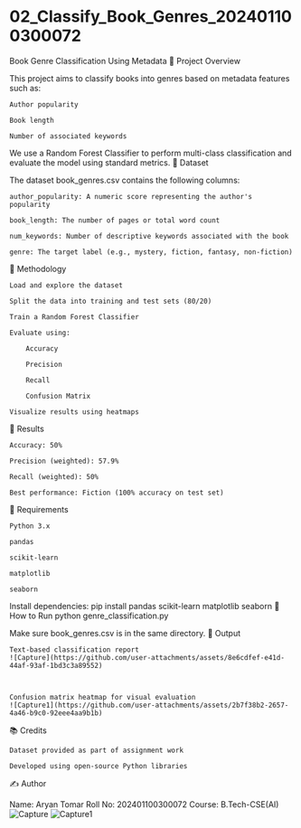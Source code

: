 # 02_Classify_Book_Genres_202401100300072
Book Genre Classification Using Metadata
📘 Project Overview

This project aims to classify books into genres based on metadata features such as:

    Author popularity

    Book length

    Number of associated keywords

We use a Random Forest Classifier to perform multi-class classification and evaluate the model using standard metrics.
📁 Dataset

The dataset book_genres.csv contains the following columns:

    author_popularity: A numeric score representing the author's popularity

    book_length: The number of pages or total word count

    num_keywords: Number of descriptive keywords associated with the book

    genre: The target label (e.g., mystery, fiction, fantasy, non-fiction)

🧠 Methodology

    Load and explore the dataset

    Split the data into training and test sets (80/20)

    Train a Random Forest Classifier

    Evaluate using:

        Accuracy

        Precision

        Recall

        Confusion Matrix

    Visualize results using heatmaps

🧾 Results

    Accuracy: 50%

    Precision (weighted): 57.9%

    Recall (weighted): 50%

    Best performance: Fiction (100% accuracy on test set)

📌 Requirements

    Python 3.x

    pandas

    scikit-learn

    matplotlib

    seaborn

Install dependencies:
pip install pandas scikit-learn matplotlib seaborn
🚀 How to Run
python genre_classification.py

Make sure book_genres.csv is in the same directory.
📸 Output

    Text-based classification report
    ![Capture](https://github.com/user-attachments/assets/8e6cdfef-e41d-44af-93af-1bd3c3a89552)



    Confusion matrix heatmap for visual evaluation
    ![Capture1](https://github.com/user-attachments/assets/2b7f38b2-2657-4a46-b9c0-92eee4aa9b1b)



📚 Credits

    Dataset provided as part of assignment work

    Developed using open-source Python libraries

✍️ Author

Name: Aryan Tomar
Roll No: 202401100300072
Course: B.Tech-CSE(AI)
![Capture](https://github.com/user-attachments/assets/4e52f258-f759-43ad-8c9a-6d4e7edd509b)
![Capture1](https://github.com/user-attachments/assets/8f0c8045-8b5e-42e8-916b-3bdedcf636f8)

